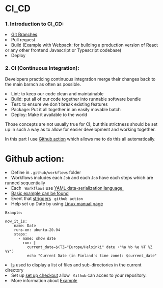 # CI_CD

### 1. Introduction to CI_CD: 
<li><a href='https://www.atlassian.com/git/tutorials/using-branches'> Git Branches</a> </li>
<li>Pull request</li>
<li>Build (Example with Webpack: for building a production version of React or any other frontend Javascript or Typescript codebase)</li>
<li>Deploy</li>


### 2. CI (Continuous Integration): 

Developers practicing continuous integration merge their changes back to the main barnch as often as possible.

<li>Lint: to keep our code clean and maintainable </li>
<li>Build: put all of our code together into runnable software bundle</li>
<li>Test: to ensure we don't break existing features</li>
<li>Package: Put it all together in an easily movable batch</li>
<li>Deploy: Make it available to the world</li>


<p>Those concepts are not usually true for CI, but this strictness should be set up in such a way as to allow for easier development and working together. </p>


In this part I use <a href='https://github.com/features/actions'>Github action</a> which allows me to do this all automatically. 

# Github action: 

<li> Define in <code>.github/workflows</code> folder </li> 
<li> Workflows includes each <code>Job</code> and each <code>Job</code> have each steps which are runned sequentially </li>
<li> Each <code> Workflows</code> use <a href='https://docs.ansible.com/ansible/latest/reference_appendices/YAMLSyntax.html'>YAML data-serialization language.</a> 
</li>
<li> <a href='https://docs.github.com/en/actions/examples/using-scripts-to-test-your-code-on-a-runner'> Basic example can be found </a> </li>

<li> Event that <a href='https://docs.github.com/en/actions/using-workflows/events-that-trigger-workflows'> striggers</a> <code> github action</code>
<li>Help set up Date by using <a href='https://man7.org/linux/man-pages/man1/date.1.html'>Linux manual page</a>

<code>Example: </code>
```
now_it_is:
    name: Date
    runs-on: ubuntu-20.04
    steps:
      - name: show date
        run: |
          current_date=$(TZ="Europe/Helsinki" date +'%a %b %e %T %Z %Y')
          echo "Current Date (in Finland's time zone): $current_date"
``` 

<li><a href='https://man7.org/linux/man-pages/man1/ls.1.html'>ls</a> used to display a list of files and sub-directories in the current directory </li>
<li>Set up <a href='https://github.com/actions/checkout'>set up checkout</a> allow <code> Github</code> can acces to your repository.
<li> More information about <a href='https://docs.github.com/en/actions/examples/using-scripts-to-test-your-code-on-a-runner'>Example</a>